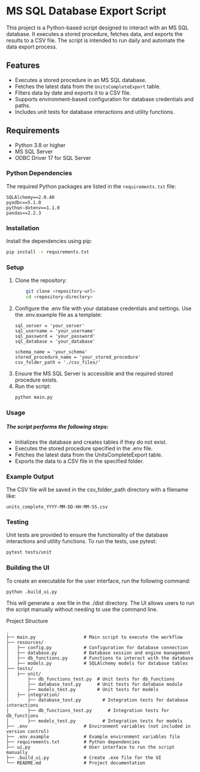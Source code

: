 # MS SQL Database Export Script

This project is a Python-based script designed to interact with an MS SQL database. It executes a stored procedure, fetches data, and exports the results to a CSV file. The script is intended to run daily and automate the data export process.

## Features

- Executes a stored procedure in an MS SQL database.
- Fetches the latest data from the `UnitsCompleteExport` table.
- Filters data by date and exports it to a CSV file.
- Supports environment-based configuration for database credentials and paths.
- Includes unit tests for database interactions and utility functions.

## Requirements

- Python 3.8 or higher
- MS SQL Server
- ODBC Driver 17 for SQL Server

### Python Dependencies

The required Python packages are listed in the `requirements.txt` file:

```plaintext
SQLAlchemy==2.0.40
pyodbc==5.1.0
python-dotenv==1.1.0
pandas==2.2.3
```

### Installation

Install the dependencies using pip:

```bash
pip install -r requirements.txt
```

### Setup

1. Clone the repository:
    ```bash
        git clone <repository-url>
        cd <repository-directory>
    ```
2. Configure the .env file with your database credentials and settings. Use the .env.example file as a template:  
    ```plaintext
    sql_server = 'your_server'
    sql_username = 'your_username'
    sql_password = 'your_password'
    sql_database = 'your_database'

    schema_name = 'your_schema'
    stored_procedure_name = 'your_stored_procedure'
    csv_folder_path = './csv_files/'
    ```
3. Ensure the MS SQL Server is accessible and the required stored procedure exists.  
4. Run the script:
    ```bash
    python main.py
   ```

### Usage

##### The script performs the following steps:  
 - Initializes the database and creates tables if they do not exist.
 - Executes the stored procedure specified in the .env file.
 - Fetches the latest data from the UnitsCompleteExport table.
 - Exports the data to a CSV file in the specified folder.

### Example Output
The CSV file will be saved in the csv_folder_path directory with a filename like:
```plaintext
units_complete_YYYY-MM-DD-HH-MM-SS.csv
```

### Testing
Unit tests are provided to ensure the functionality of the database interactions and utility functions. To run the tests, use pytest:

```bash
pytest tests/unit
```

### Building the UI
To create an executable for the user interface, run the following command:

```bash
python .build_ui.py
```
This will generate a .exe file in the ./dist directory. The UI allows users to run the script manually without needing to use the command line.

Project Structure
```plaintext
.
├── main.py                  # Main script to execute the workflow
├── resources/
│   ├── config.py            # Configuration for database connection
│   ├── database.py          # Database session and engine management
│   ├── db_functions.py      # Functions to interact with the database
│   ├── models.py            # SQLAlchemy models for database tables
├── tests/
│   ├── unit/
│       ├── db_functions_test.py  # Unit tests for db_functions
│       ├── database_test.py      # Unit tests for database module
│       ├── models_test.py        # Unit tests for models
│   ├── integration/
│       ├── database_test.py        # Integration tests for database interactions
│       ├── db_functions_test.py      # Integration tests for db_functions
│       ├── models_test.py          # Integration tests for models
├── .env                     # Environment variables (not included in version control)
├── .env.example             # Example environment variables file
├── requirements.txt         # Python dependencies
├── ui.py                    # User interface to run the script manually
├── .build_ui.py             # Create .exe file for the UI
└── README.md                # Project documentation
```
